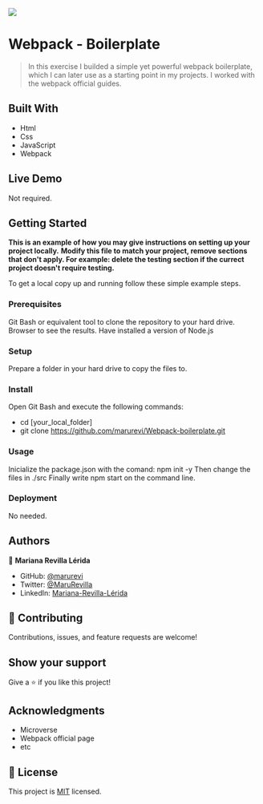 ![](https://img.shields.io/badge/Microverse-blueviolet)

# Webpack - Boilerplate

> In this exercise I builded a simple yet powerful webpack boilerplate, which I can later use as a starting point in my projects. I worked with the webpack official guides.

## Built With

- Html
- Css
- JavaScript
- Webpack

## Live Demo

Not required.


## Getting Started

**This is an example of how you may give instructions on setting up your project locally.**
**Modify this file to match your project, remove sections that don't apply. For example: delete the testing section if the currect project doesn't require testing.**


To get a local copy up and running follow these simple example steps.

### Prerequisites

Git Bash or equivalent tool to clone the repository to your hard drive.
Browser to see the results.
Have installed a version of Node.js

### Setup

Prepare a folder in your hard drive to copy the files to.

### Install

Open Git Bash and execute the following commands:
- cd [your_local_folder]
- git clone https://github.com/marurevi/Webpack-boilerplate.git

### Usage

Inicialize the package.json with the comand: npm init -y
Then change the files in ./src
Finally write npm start on the command line.

### Deployment

No needed.

## Authors

👤 **Mariana Revilla Lérida**

- GitHub: [@marurevi](https://github.com/marurevi)
- Twitter: [@MaruRevilla](https://twitter.com/MaruRevilla)
- LinkedIn: [Mariana-Revilla-Lérida](https://linkedin.com/in/mariana-revilla-lérida-a12aba143)

## 🤝 Contributing

Contributions, issues, and feature requests are welcome!

## Show your support

Give a ⭐️ if you like this project!

## Acknowledgments

- Microverse
- Webpack official page
- etc

## 📝 License

This project is [MIT](./MIT.md) licensed.
